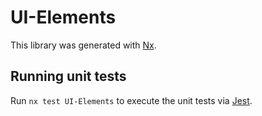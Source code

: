 # UI-Elements

This library was generated with [Nx](https://nx.dev).

## Running unit tests

Run `nx test UI-Elements` to execute the unit tests via [Jest](https://jestjs.io).
